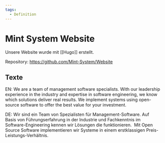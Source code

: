 ```yaml
---
tags:
  - Definition
---
```


# Mint System Website

Unsere Website wurde mit [[Hugo]] erstellt.

Repository: https://github.com/Mint-System/Website

## Texte

EN: We are a team of management software specialists. With our leadership experience in the industry and expertise in software engineering, we know which solutions deliver real results. We implement systems using open-source software to offer the best value for your investment.

DE: Wir sind ein Team von Spezialisten für Management-Software. Auf Basis von Führungserfahrung in der Industrie und Fachkenntnis im Software-Engineering kennen wir Lösungen die funktionieren.  Mit Open Source Software implementieren wir Systeme in einem erstklassigen Preis-Leistungs-Verhältnis.
